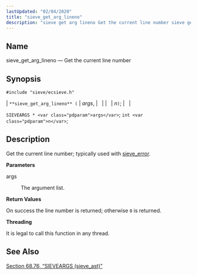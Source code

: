 ```yaml
---
lastUpdated: "02/04/2020"
title: "sieve_get_arg_lineno"
description: "sieve get arg lineno Get the current line number sieve get arg lineno args n SIEVEARGS args int n Get the current line number typically used with sieve error args The argument list On success the line number is returned otherwise 0 is returned It is legal to call this..."
---
```


<a name="apis.sieve_get_arg_lineno"></a> 
## Name

sieve_get_arg_lineno — Get the current line number

## Synopsis

`#include "sieve/ecsieve.h"`

| `**sieve_get_arg_lineno** (` | <var class="pdparam">args</var>, |   |
|   | <var class="pdparam">n</var>`)`; |   |

`SIEVEARGS * <var class="pdparam">args</var>`;
`int <var class="pdparam">n</var>`;<a name="idp60057152"></a> 
## Description

Get the current line number; typically used with [sieve_error](/momentum/3/3-api/apis-sieve-error).

**<a name="idp60058944"></a> Parameters**

<dl class="variablelist">

<dt>args</dt>

<dd>

The argument list.

</dd>

</dl>

**<a name="idp60061680"></a> Return Values**

On success the line number is returned; otherwise `0` is returned.

**<a name="idp60063072"></a> Threading**

It is legal to call this function in any thread.

<a name="idp60064496"></a> 
## See Also

[Section 68.76, “SIEVEARGS (sieve_ast)”](structs.sieve_ast "68.76. SIEVEARGS (sieve_ast)")